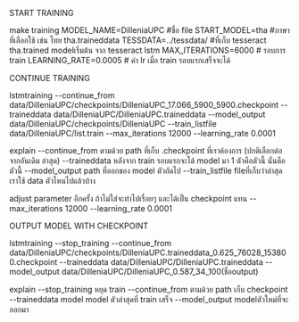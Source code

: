 START TRAINING

make training 
MODEL_NAME=DilleniaUPC     #ชื่อ file
START_MODEL=tha                   #ภาษาที่เลือกใช้ เช่น ไทย tha.traineddata
TESSDATA=../tessdata/              #ที่เก็บ tesseract tha.trained modelเริ่มต้น จาก tesseract lstm
MAX_ITERATIONS=6000           # รอบการ train
LEARNING_RATE=0.0005         # ค่า lr
เมื่อ train รอบแรกเสร็จจะได้

CONTINUE TRAINING

lstmtraining 
--continue_from data/DilleniaUPC/checkpoints/DilleniaUPC_17.066_5900_5900.checkpoint 
--traineddata data/DilleniaUPC/DilleniaUPC.traineddata 
--model_output data/DilleniaUPC/checkpoints/DilleniaUPC
--train_listfile data/DilleniaUPC/list.train 
--max_iterations 12000 
--learning_rate 0.0001

explain
--continue_from ตามด้วย path ที่เก็บ .checkpoint ที่เราค้องการ (ปกติเลือกต่อจากอันเดิม ล่าสุด)
--traineddata หลังจาก train รอบแรกจะได้ model มา 1 ตัวคือตัวนี้ นั่นคือตัวนี้
--model_output path ที่ออกของ model ตัวถัดไป
--train_listfile fileที่เก็บว่าล่าสุดเราใช้ data ตัวไหนไปแล้วบ้าง

adjust parameter อีกครั้ง ถ้าไม่ใส่จะทำไปเรื่อยๆ และได้เป็น checkpoint แทน
--max_iterations 12000 
--learning_rate 0.0001


OUTPUT MODEL WITH CHECKPOINT

lstmtraining 
--stop_training 
--continue_from data/DilleniaUPC/checkpoints/DilleniaUPC.traineddata_0.625_76028_153800.checkpoint --traineddata data/DilleniaUPC/DilleniaUPC.traineddata 
--model_output data/DilleniaUPC/DilleniaUPC_0.587_34_100(ชื่อoutput)

explain
--stop_training  	หยุด train
--continue_from  	ตามด้วย path เก็บ checkpoint
--traineddata model 	model ตัวล่าสุดที่ train เสร็จ
--model_output 	modelตัวใหม่ที่จะออกมา


